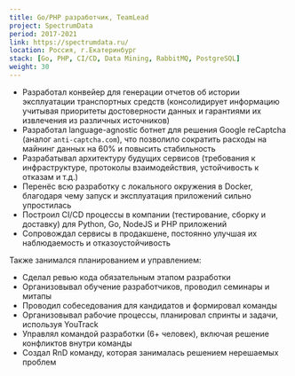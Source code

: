 ```yaml
---
title: Go/PHP разработчик, TeamLead
project: SpectrumData
period: 2017-2021
link: https://spectrumdata.ru/
location: Россия, г.Екатеринбург
stack: [Go, PHP, CI/CD, Data Mining, RabbitMQ, PostgreSQL]
weight: 30
---
```


- Разработал конвейер для генерации отчетов об истории эксплуатации транспортных средств (консолидирует информацию учитывая приоритеты достоверности данных и гарантиями их извлечения из различных источников)
- Разработал language-agnostic ботнет для решения Google reCaptcha (аналог `anti-captcha.com`), что позволило сократить расходы на майнинг данных на 60% и повысить стабильность
- Разрабатывал архитектуру будущих сервисов (требования к инфраструктуре, протоколы взаимодействия, устойчивость к отказам и т.д.)
- Перенёс всю разработку с локального окружения в Docker, благодаря чему запуск и эксплуатация приложений сильно упростилась
- Построил CI/CD процессы в компании (тестирование, сборку и доставку) для Python, Go, NodeJS и PHP приложений
- Сопровождал сервисы в продакшене, постоянно улучшая их наблюдаемость и отказоустойчивость

Также занимался планированием и управлением:

- Сделал ревью кода обязательным этапом разработки
- Организовывал обучение разработчиков, проводил семинары и митапы
- Проводил собеседования для кандидатов и формировал команды
- Организовывал рабочие процессы, планировал спринты и задачи, используя YouTrack
- Управлял командой разработки (6+ человек), включая решение конфликтов внутри команды
- Создал RnD команду, которая занималась решением нерешаемых проблем
